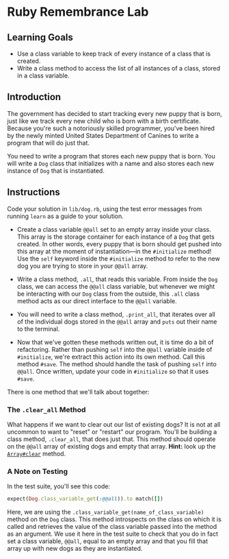# Ruby Remembrance Lab

## Learning Goals

- Use a class variable to keep track of every instance of a class that is
  created.
- Write a class method to access the list of all instances of a class, stored in
  a class variable.

## Introduction

The government has decided to start tracking every new puppy that is born, just
like we track every new child who is born with a birth certificate. Because
you're such a notoriously skilled programmer, you've been hired by the newly
minted United States Department of Canines to write a program that will do just
that.

You need to write a program that stores each new puppy that is born. You will
write a `Dog` class that initializes with a name and also stores each new
instance of `Dog` that is instantiated.

## Instructions

Code your solution in `lib/dog.rb`, using the test error messages from running
`learn` as a guide to your solution.

- Create a class variable `@@all` set to an empty array inside your class. This
  array is the storage container for each instance of a `Dog` that gets
  created. In other words, every puppy that is born should get pushed into this
  array at the moment of instantiation––in the `#initialize` method! Use the
  `self` keyword inside the `#initialize` method to refer to the new dog you are
  trying to store in your `@@all` array.

- Write a class method, `.all`, that reads this variable. From inside the `Dog`
  class, we can access the `@@all` class variable, but whenever we might be
  interacting with our `Dog` class from the outside, this `.all` class method acts
  as our direct interface to the `@@all` variable.

- You will need to write a class method, `.print_all`, that iterates over all of
  the individual dogs stored in the `@@all` array and `puts` out their name to the
  terminal.

- Now that we've gotten these methods written out, it is time do a bit of
  refactoring. Rather than pushing `self` into the `@@all` variable inside of
  `#initialize`, we're extract this action into its own method. Call this method
  `#save`. The method should handle the task of pushing `self` into `@@all`.
  Once written, update your code in `#initialize` so that it uses `#save`.

There is one method that we'll talk about together:

### The `.clear_all` Method

What happens if we want to clear out our list of existing dogs? It is not at all
uncommon to want to "reset" or "restart" our program. You'll be building a class
method, `.clear_all`, that does just that. This method should operate on the
`@@all` array of existing dogs and empty that array. **Hint:** look up the
[`Array#clear`](https://ruby-doc.org/core-2.6.1/Array.html#method-i-clear) method.

### A Note on Testing

In the test suite, you'll see this code:

```ruby
expect(Dog.class_variable_get(:@@all)).to match([])
```

Here, we are using the `.class_variable_get(name_of_class_variable)` method on
the `Dog` class. This method introspects on the class on which it is called and
retrieves the value of the class variable passed into the method as an argument.
We use it here in the test suite to check that you do in fact set a class
variable, `@@all`, equal to an empty array and that you fill that array up with
new dogs as they are instantiated.
